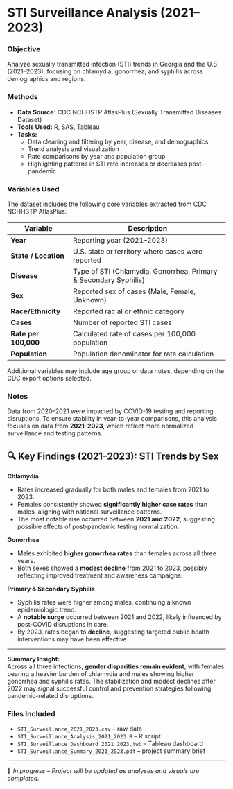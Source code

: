 # STI Surveillance Analysis (2021–2023)

### Objective
Analyze sexually transmitted infection (STI) trends in Georgia and the U.S. (2021–2023), focusing on chlamydia, gonorrhea, and syphilis across demographics and regions.

### Methods
- **Data Source:** CDC NCHHSTP AtlasPlus (Sexually Transmitted Diseases Dataset)
- **Tools Used:** R, SAS, Tableau  
- **Tasks:**  
  - Data cleaning and filtering by year, disease, and demographics  
  - Trend analysis and visualization  
  - Rate comparisons by year and population group  
  - Highlighting patterns in STI rate increases or decreases post-pandemic
    
### Variables Used
The dataset includes the following core variables extracted from CDC NCHHSTP AtlasPlus:

| Variable | Description |
|-----------|--------------|
| **Year** | Reporting year (2021–2023) |
| **State / Location** | U.S. state or territory where cases were reported |
| **Disease** | Type of STI (Chlamydia, Gonorrhea, Primary & Secondary Syphilis) |
| **Sex** | Reported sex of cases (Male, Female, Unknown) |
| **Race/Ethnicity** | Reported racial or ethnic category |
| **Cases** | Number of reported STI cases |
| **Rate per 100,000** | Calculated rate of cases per 100,000 population |
| **Population** | Population denominator for rate calculation |

Additional variables may include age group or data notes, depending on the CDC export options selected.

### Notes
Data from 2020–2021 were impacted by COVID-19 testing and reporting disruptions. To ensure stability in year-to-year comparisons, this analysis focuses on data from **2021–2023**, which reflect more normalized surveillance and testing patterns.

## 🔍 Key Findings (2021–2023): STI Trends by Sex

**Chlamydia**
- Rates increased gradually for both males and females from 2021 to 2023.  
- Females consistently showed **significantly higher case rates** than males, aligning with national surveillance patterns.  
- The most notable rise occurred between **2021 and 2022**, suggesting possible effects of post-pandemic testing normalization.

**Gonorrhea**
- Males exhibited **higher gonorrhea rates** than females across all three years.  
- Both sexes showed a **modest decline** from 2021 to 2023, possibly reflecting improved treatment and awareness campaigns.

**Primary & Secondary Syphilis**
- Syphilis rates were higher among males, continuing a known epidemiologic trend.  
- A **notable surge** occurred between 2021 and 2022, likely influenced by post-COVID disruptions in care.  
- By 2023, rates began to **decline**, suggesting targeted public health interventions may have been effective.

---

**Summary Insight:**  
Across all three infections, **gender disparities remain evident**, with females bearing a heavier burden of chlamydia and males showing higher gonorrhea and syphilis rates. The stabilization and modest declines after 2022 may signal successful control and prevention strategies following pandemic-related disruptions.
  

### Files Included
- `STI_Surveillance_2021_2023.csv` – raw data  
- `STI_Surveillance_Analysis_2021_2023.R` – R script  
- `STI_Surveillance_Dashboard_2021_2023.twb` – Tableau dashboard  
- `STI_Surveillance_Summary_2021_2023.pdf` – project summary brief  

---

📅 *In progress – Project will be updated as analyses and visuals are completed.*
